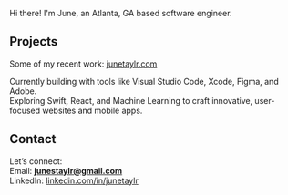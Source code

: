 Hi there! I'm June, an Atlanta, GA based software engineer.

## Projects  
Some of my recent work: [junetaylr.com](https://www.junetaylr.com)

Currently building with tools like Visual Studio Code, Xcode, Figma, and Adobe.  
Exploring Swift, React, and Machine Learning to craft innovative, user-focused websites and mobile apps.

## Contact  
Let’s connect:  
Email: **junestaylr@gmail.com**  
LinkedIn: [linkedin.com/in/junetaylr](https://www.linkedin.com/in/junetaylr/)
